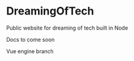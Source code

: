 # DreamingOfTech
Public website for dreaming of tech built in Node

Docs to come soon

Vue engine branch
